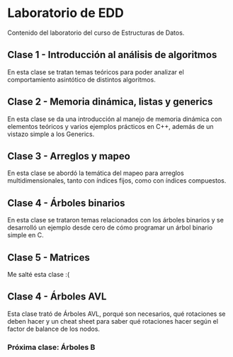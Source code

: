# Laboratorio de EDD
Contenido del laboratorio del curso de Estructuras de Datos.
## Clase 1 - Introducción al análisis de algoritmos
En esta clase se tratan temas teóricos para poder analizar el comportamiento asintótico de distintos algoritmos.
## Clase 2 - Memoria dinámica, listas y generics
En esta clase se da una introducción al manejo de memoria dinámica con elementos teóricos y varios ejemplos prácticos en C++, además de un vistazo simple a los Generics.
## Clase 3 - Arreglos y mapeo
En esta clase se abordó la temática del mapeo para arreglos multidimensionales, tanto con índices fijos, como con índices compuestos.
## Clase 4 - Árboles binarios
En esta clase se trataron temas relacionados con los árboles binarios y se desarrolló un ejemplo desde cero de cómo programar un árbol binario simple en C.
## Clase 5 - Matrices
Me salté esta clase :(
## Clase 4 - Árboles AVL
Esta clase trató de Árboles AVL, porqué son necesarios, qué rotaciones se deben hacer y un cheat sheet para saber qué rotaciones hacer según el factor de balance de los nodos.
### Próxima clase: Árboles B
